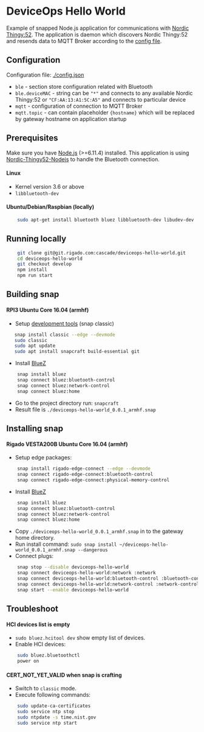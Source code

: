 DeviceOps Hello World
====
Example of snapped Node.js application for communications with [Nordic Thingy:52](https://www.nordicsemi.com/eng/Products/Nordic-Thingy-52).
The application is daemon which discovers Nordic Thingy:52 and resends data to MQTT Broker according to the [config file](./config.json).

## Configuration

Configuration file: [./config.json](./config.json)
 
 * `ble` - section store configuration related with Bluetooth
 * `ble.deviceMAC` - string can be `"*"` and connects to any available Nordic Thingy:52 or `"CF:AA:13:A1:5C:A5"` and connects to particular device
 * `mqtt` - configuration of connection to MQTT Broker
 * `mqtt.topic` - can contain placeholder `{hostname}` which will be replaced by gateway hostname on application startup

## Prerequisites

Make sure you have [Node.js](http://nodejs.org/) (>=6.11.4) installed.
This application is using [Nordic-Thingy52-Nodejs](https://github.com/NordicPlayground/Nordic-Thingy52-Nodejs) to handle the Bluetooth connection.

#### Linux

 * Kernel version 3.6 or above
 * ```libbluetooth-dev```

#### Ubuntu/Debian/Raspbian (locally)

```sh
    sudo apt-get install bluetooth bluez libbluetooth-dev libudev-dev
```

## Running locally
```sh
    git clone git@git.rigado.com:cascade/deviceops-hello-world.git
    cd deviceops-hello-world
    git checkout develop
    npm install
    npm run start
```

## Building snap

#### RPI3 Ubuntu Core 16.04 (armhf)

 * Setup [development tools](https://developer.ubuntu.com/core/get-started/developer-setup) (snap classic)
```sh
   snap install classic --edge --devmode
   sudo classic
   sudo apt update
   sudo apt install snapcraft build-essential git
```
 * Install [BlueZ](http://www.bluez.org/)
```sh
    snap install bluez
    snap connect bluez:bluetooth-control
    snap connect bluez:network-control
    snap connect bluez:home
```
 * Go to the project directory run: ```snapcraft```
 * Result file is `./deviceops-hello-world_0.0.1_armhf.snap`

## Installing snap

#### Rigado VESTA200B Ubuntu Core 16.04 (armhf)
 
 * Setup edge packages:
```sh
    snap install rigado-edge-connect --edge --devmode
    snap connect rigado-edge-connect:bluetooth-control
    snap connect rigado-edge-connect:physical-memory-control
```
 * Install [BlueZ](http://www.bluez.org/)
```sh
    snap install bluez
    snap connect bluez:bluetooth-control
    snap connect bluez:network-control
    snap connect bluez:home
```
 * Copy `./deviceops-hello-world_0.0.1_armhf.snap` in to the gateway home directory.
 * Run install command: `sudo snap install ~/deviceops-hello-world_0.0.1_armhf.snap --dangerous`
 * Connect plugs:
```sh
    snap stop --disable deviceops-hello-world
    snap connect deviceops-hello-world:network :network
    snap connect deviceops-hello-world:bluetooth-control :bluetooth-control
    snap connect deviceops-hello-world:network-control :network-control
    snap start --enable deviceops-hello-world
```

## Troubleshoot

#### HCI devices list is empty

 * `sudo bluez.hcitool dev` show empty list of devices. 
 * Enable HCI devices:
```sh
    sudo bluez.bluetoothctl
    power on
```

#### CERT_NOT_YET_VALID when snap is crafting
 
 * Switch to `classic` mode.
 * Execute following commands:
```sh
    sudo update-ca-certificates
    sudo service ntp stop
    sudo ntpdate -s time.nist.gov
    sudo service ntp start
```